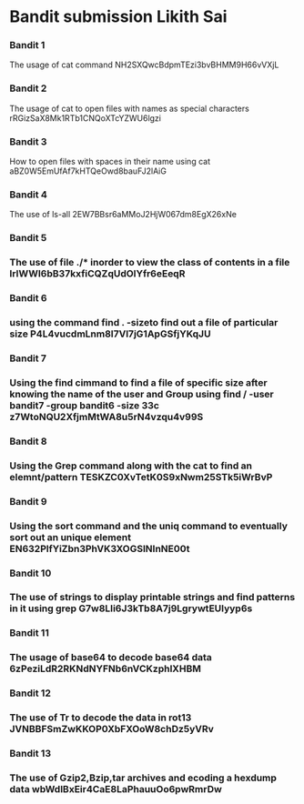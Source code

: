 # Bandit submission Likith Sai
<h3> Bandit 1</h3>
The usage of cat command 
NH2SXQwcBdpmTEzi3bvBHMM9H66vVXjL
<h3> Bandit 2</h3>
The usage of cat to open files with names as special characters
rRGizSaX8Mk1RTb1CNQoXTcYZWU6lgzi
<h3> Bandit 3</h3>
How to open files with spaces in their name using cat
aBZ0W5EmUfAf7kHTQeOwd8bauFJ2lAiG
<h3> Bandit 4</h3>
The use of ls-all
2EW7BBsr6aMMoJ2HjW067dm8EgX26xNe
<h3>Bandit 5<h3>
The use of file ./* inorder to view the class of contents in a file
lrIWWI6bB37kxfiCQZqUdOIYfr6eEeqR
<h3>Bandit 6<h3>
using the command find . -sizeto find out a file of particular size
P4L4vucdmLnm8I7Vl7jG1ApGSfjYKqJU
<h3>Bandit 7<h3>
Using the find cimmand to find a file of specific size after knowing the name of the user and Group using find / -user bandit7 -group bandit6 -size 33c
z7WtoNQU2XfjmMtWA8u5rN4vzqu4v99S
<h3>Bandit 8<h3>
Using the Grep command along with the cat to find an elemnt/pattern
TESKZC0XvTetK0S9xNwm25STk5iWrBvP
<h3>Bandit 9<h3>
Using the sort command and the uniq command to eventually sort out an unique element
EN632PlfYiZbn3PhVK3XOGSlNInNE00t
<h3>Bandit 10<h3>
The use of strings to display printable strings and find patterns in it using grep 
G7w8LIi6J3kTb8A7j9LgrywtEUlyyp6s
<h3>Bandit 11<h3>
The usage of base64 to decode base64 data
6zPeziLdR2RKNdNYFNb6nVCKzphlXHBM
<h3>Bandit 12<h3>
The use of Tr to decode the data in rot13
JVNBBFSmZwKKOP0XbFXOoW8chDz5yVRv
<h3>Bandit 13<h3>
The use of Gzip2,Bzip,tar archives and ecoding a hexdump data
wbWdlBxEir4CaE8LaPhauuOo6pwRmrDw


